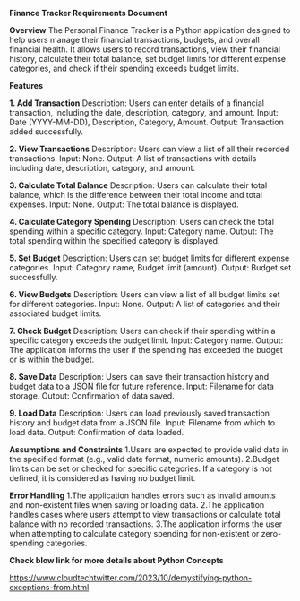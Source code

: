 ******Finance Tracker Requirements Document******

**Overview**
The Personal Finance Tracker is a Python application designed to help users manage their financial transactions, budgets, and overall financial health. It allows users to record transactions, view their financial history, calculate their total balance, set budget limits for different expense categories, and check if their spending exceeds budget limits.

**Features**

**1. Add Transaction**
Description: Users can enter details of a financial transaction, including the date, description, category, and amount.
Input: Date (YYYY-MM-DD), Description, Category, Amount.
Output: Transaction added successfully.

**2. View Transactions**
Description: Users can view a list of all their recorded transactions.
Input: None.
Output: A list of transactions with details including date, description, category, and amount.

**3. Calculate Total Balance**
Description: Users can calculate their total balance, which is the difference between their total income and total expenses.
Input: None.
Output: The total balance is displayed.

**4. Calculate Category Spending**
Description: Users can check the total spending within a specific category.
Input: Category name.
Output: The total spending within the specified category is displayed.

**5. Set Budget**
Description: Users can set budget limits for different expense categories.
Input: Category name, Budget limit (amount).
Output: Budget set successfully.

**6. View Budgets**
Description: Users can view a list of all budget limits set for different categories.
Input: None.
Output: A list of categories and their associated budget limits.

**7. Check Budget**
Description: Users can check if their spending within a specific category exceeds the budget limit.
Input: Category name.
Output: The application informs the user if the spending has exceeded the budget or is within the budget.

**8. Save Data**
Description: Users can save their transaction history and budget data to a JSON file for future reference.
Input: Filename for data storage.
Output: Confirmation of data saved.

**9. Load Data**
Description: Users can load previously saved transaction history and budget data from a JSON file.
Input: Filename from which to load data.
Output: Confirmation of data loaded.

**Assumptions and Constraints**
1.Users are expected to provide valid data in the specified format (e.g., valid date format, numeric amounts).
2.Budget limits can be set or checked for specific categories. If a category is not defined, it is considered as having no budget limit.

**Error Handling**
1.The application handles errors such as invalid amounts and non-existent files when saving or loading data.
2.The application handles cases where users attempt to view transactions or calculate total balance with no recorded transactions.
3.The application informs the user when attempting to calculate category spending for non-existent or zero-spending categories.

**Check blow link  for  more details about Python Concepts**

https://www.cloudtechtwitter.com/2023/10/demystifying-python-exceptions-from.html
